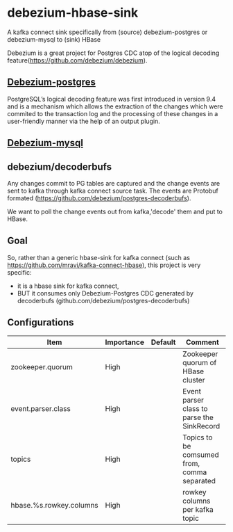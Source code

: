 # debezium-hbase-sink
A kafka connect sink specifically from (source) debezium-postgres or debezium-mysql to (sink) HBase

Debezium is a great project for Postgres CDC atop of the logical decoding feature(https://github.com/debezium/debezium).

## [Debezium-postgres](http://debezium.io/docs/connectors/postgresql/)
PostgreSQL’s logical decoding feature was first introduced in version 9.4 and is a mechanism which allows the extraction of the changes which were commited to the transaction log and the processing of these changes in a user-friendly manner via the help of an output plugin.

## [Debezium-mysql](http://debezium.io/docs/connectors/mysql/)

## debezium/decoderbufs
Any changes commit to PG tables are captured and the change events are sent to kafka through kafka connect source task. The events are Protobuf formated (https://github.com/debezium/postgres-decoderbufs).

We want to poll the change events out from kafka,'decode' them and put to HBase.

## Goal
So, rather than a generic hbase-sink for kafka connect (such as https://github.com/mravi/kafka-connect-hbase), this project is very specific:
- it is a hbase sink for kafka connect,
- BUT it consumes only Debezium-Postgres CDC generated by decoderbufs (github.com/debezium/postgres-decoderbufs)

## Configurations

| Item               	| Importance 	| Default 	| Comment                                    	|
|--------------------	|------------	|---------	|--------------------------------------------	|
| zookeeper.quorum   	| High       	|         	| Zookeeper quorum of HBase cluster          	|
| event.parser.class 	| High       	|         	| Event parser class to parse the SinkRecord   |
| topics                  	| High           	|         	| Topics to be comsumed from, comma separated     	|
| hbase.%s.rowkey.columns  | High  |     | rowkey columns per kafka topic  |

